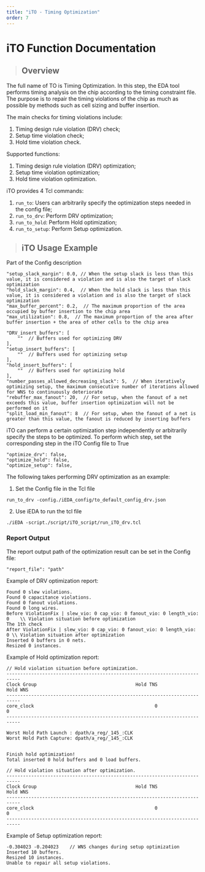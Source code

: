 ```yaml
---
title: "iTO - Timing Optimization"
order: 7
---
```


# iTO Function Documentation

> ## Overview

The full name of TO is Timing Optimization. In this step, the EDA tool performs timing analysis on the chip according to the timing constraint file. The purpose is to repair the timing violations of the chip as much as possible by methods such as cell sizing and buffer insertion.

The main checks for timing violations include:
1. Timing design rule violation (DRV) check;
2. Setup time violation check;
3. Hold time violation check.

Supported functions:
1. Timing design rule violation (DRV) optimization;
2. Setup time violation optimization;
3. Hold time violation optimization.

iTO provides 4 Tcl commands:
1. `run_to`: Users can arbitrarily specify the optimization steps needed in the config file;
2. `run_to_drv`: Perform DRV optimization;
2. `run_to_hold`: Perform Hold optimization;
2. `run_to_setup`: Perform Setup optimization.

> ## iTO Usage Example

Part of the Config description
```
"setup_slack_margin": 0.0, // When the setup slack is less than this value, it is considered a violation and is also the target of slack optimization
"hold_slack_margin": 0.4,  // When the hold slack is less than this value, it is considered a violation and is also the target of slack optimization
"max_buffer_percent": 0.2,  // The maximum proportion of the area occupied by buffer insertion to the chip area
"max_utilization": 0.8,  // The maximum proportion of the area after buffer insertion + the area of other cells to the chip area

"DRV_insert_buffers": [
    ""  // Buffers used for optimizing DRV
],
"setup_insert_buffers": [
    ""  // Buffers used for optimizing setup
],
"hold_insert_buffers": [
    ""  // Buffers used for optimizing hold
],
"number_passes_allowed_decreasing_slack": 5,  // When iteratively optimizing setup, the maximum consecutive number of iterations allowed for WNS to continuously deteriorate
"rebuffer_max_fanout": 20,  // For setup, when the fanout of a net exceeds this value, buffer insertion optimization will not be performed on it
"split_load_min_fanout": 8  // For setup, when the fanout of a net is greater than this value, the fanout is reduced by inserting buffers

```

iTO can perform a certain optimization step independently or arbitrarily specify the steps to be optimized.
To perform which step, set the corresponding step in the iTO Config file to True
```
"optimize_drv": false,
"optimize_hold": false,
"optimize_setup": false,
```

The following takes performing DRV optimization as an example:

1. Set the Config file in the Tcl file

`run_to_drv -config./iEDA_config/to_default_config_drv.json`


2. Use iEDA to run the tcl file

`./iEDA -script./script/iTO_script/run_iTO_drv.tcl`

### Report Output

The report output path of the optimization result can be set in the Config file:
```
"report_file": "path"
```

Example of DRV optimization report:

```
Found 0 slew violations.
Found 0 capacitance violations.
Found 0 fanout violations.
Found 0 long wires.
Before ViolationFix | slew_vio: 0 cap_vio: 0 fanout_vio: 0 length_vio: 0    \\ Violation situation before optimization
The 1th check
After ViolationFix | slew_vio: 0 cap_vio: 0 fanout_vio: 0 length_vio: 0 \\ Violation situation after optimization
Inserted 0 buffers in 0 nets.
Resized 0 instances.
```

Example of Hold optimization report:

```
// Hold violation situation before optimization.
---------------------------------------------------------------------------
Clock Group                                    Hold TNS            Hold WNS
---------------------------------------------------------------------------
core_clock                                            0                   0
---------------------------------------------------------------------------

Worst Hold Path Launch : dpath/a_reg/_145_:CLK
Worst Hold Path Capture: dpath/a_reg/_145_:CLK


Finish hold optimization!
Total inserted 0 hold buffers and 0 load buffers.

// Hold violation situation after optimization.
---------------------------------------------------------------------------
Clock Group                                    Hold TNS            Hold WNS
---------------------------------------------------------------------------
core_clock                                            0                   0
---------------------------------------------------------------------------
```

Example of Setup optimization report:
```
-0.304023 -0.204023    // WNS changes during setup optimization
Inserted 10 buffers.
Resized 10 instances.
Unable to repair all setup violations.
```